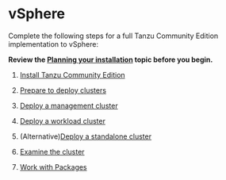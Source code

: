 # vSphere

Complete the following steps for a full Tanzu Community Edition implementation to vSphere:

**Review the [Planning your installation](installation-planning.md) topic before you begin.**

1. [Install Tanzu Community Edition](cli-installation)

1. [Prepare to deploy clusters](vsphere)

1. [Deploy a management cluster](vsphere-install-mgmt)

1. [Deploy a workload cluster](workload-clusters)

2. (Alternative)[Deploy a standalone cluster](vsphere-install-standalone)

3. [Examine the cluster](verify-deployment)

1. [Work with Packages](package-management)
